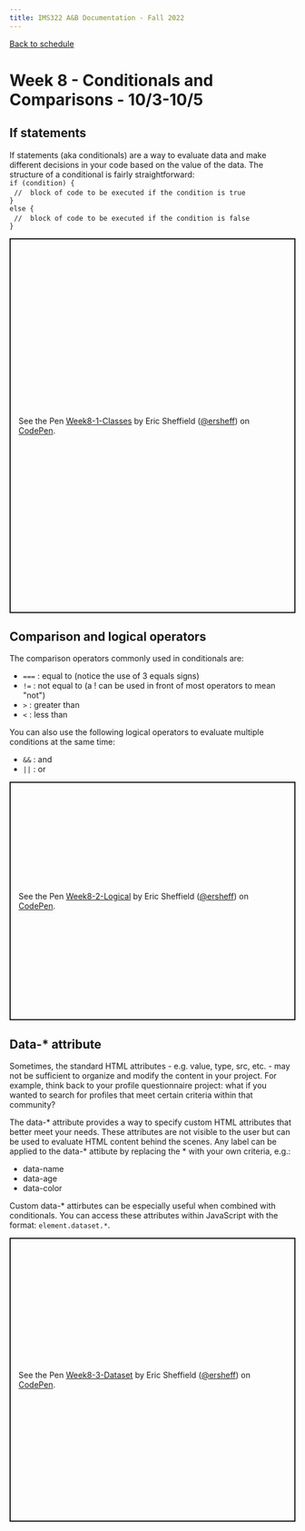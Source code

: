 ```yaml
---
title: IMS322 A&B Documentation - Fall 2022
---
```


[Back to schedule](index.md)  

# Week 8 - Conditionals and Comparisons - 10/3-10/5

## If statements
If statements (aka conditionals) are a way to evaluate data and make different decisions in your code based on the value of the data. The structure of a conditional is fairly straightforward:  
`if (condition) {`  
&nbsp;&nbsp;`//  block of code to be executed if the condition is true`  
`}`  
`else {`  
&nbsp;&nbsp;`//  block of code to be executed if the condition is false`  
`}`
<p class="codepen" data-height="660" data-theme-id="dark" data-default-tab="js,result" data-slug-hash="YzLjxge" data-editable="true" data-user="ersheff" style="height: 660px; box-sizing: border-box; display: flex; align-items: center; justify-content: center; border: 2px solid; margin: 1em 0; padding: 1em;">
  <span>See the Pen <a href="https://codepen.io/ersheff/pen/YzLjxge">
  Week8-1-Classes</a> by Eric Sheffield (<a href="https://codepen.io/ersheff">@ersheff</a>)
  on <a href="https://codepen.io">CodePen</a>.</span>
</p>
<script async src="https://cpwebassets.codepen.io/assets/embed/ei.js"></script>

## Comparison and logical operators
The comparison operators commonly used in conditionals are:
- `===` : equal to (notice the use of 3 equals signs)
- `!=` : not equal to (a ! can be used in front of most operators to mean "not")
- `>` : greater than
- `<` : less than

You can also use the following logical operators to evaluate multiple conditions at the same time:
- `&&` : and
- `||` : or

<p class="codepen" data-height="420" data-theme-id="dark" data-default-tab="js,result" data-slug-hash="XWqoxjQ" data-editable="true" data-user="ersheff" style="height: 420px; box-sizing: border-box; display: flex; align-items: center; justify-content: center; border: 2px solid; margin: 1em 0; padding: 1em;">
  <span>See the Pen <a href="https://codepen.io/ersheff/pen/XWqoxjQ">
  Week8-2-Logical</a> by Eric Sheffield (<a href="https://codepen.io/ersheff">@ersheff</a>)
  on <a href="https://codepen.io">CodePen</a>.</span>
</p>
<script async src="https://cpwebassets.codepen.io/assets/embed/ei.js"></script>

## Data-* attribute
Sometimes, the standard HTML attributes - e.g. value, type, src, etc. - may not be sufficient to organize and modify the content in your project. For example, think back to your profile questionnaire project: what if you wanted to search for profiles that meet certain criteria within that community?  

The data-* attribute provides a way to specify custom HTML attributes that better meet your needs. These attributes are not visible to the user but can be used to evaluate HTML content behind the scenes. Any label can be applied to the data-* attibute by replacing the * with your own criteria, e.g.:
- data-name
- data-age
- data-color

Custom data-* attirbutes can be especially useful when combined with conditionals. You can access these attributes within JavaScript with the format: `element.dataset.*`.

<p class="codepen" data-height="500" data-theme-id="dark" data-default-tab="html,result" data-slug-hash="gOzZBvG" data-editable="true" data-user="ersheff" style="height: 500px; box-sizing: border-box; display: flex; align-items: center; justify-content: center; border: 2px solid; margin: 1em 0; padding: 1em;">
  <span>See the Pen <a href="https://codepen.io/ersheff/pen/gOzZBvG">
  Week8-3-Dataset</a> by Eric Sheffield (<a href="https://codepen.io/ersheff">@ersheff</a>)
  on <a href="https://codepen.io">CodePen</a>.</span>
</p>
<script async src="https://cpwebassets.codepen.io/assets/embed/ei.js"></script>